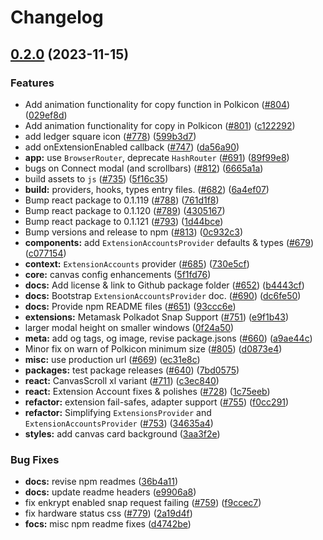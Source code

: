 # Changelog

## [0.2.0](https://github.com/paritytech/polkadot-cloud/compare/polkadot-cloud-react-v0.1.130...polkadot-cloud-react-v0.2.0) (2023-11-15)


### Features

* Add animation functionality for copy function in Polkicon ([#804](https://github.com/paritytech/polkadot-cloud/issues/804)) ([029ef8d](https://github.com/paritytech/polkadot-cloud/commit/029ef8da6ac356580a3b951b1012b1d838eb276b))
* Add animation functionality for copy in Polkicon ([#801](https://github.com/paritytech/polkadot-cloud/issues/801)) ([c122292](https://github.com/paritytech/polkadot-cloud/commit/c12229201df630ff1d24613b31305e6461ce2144))
* add ledger square icon ([#778](https://github.com/paritytech/polkadot-cloud/issues/778)) ([599b3d7](https://github.com/paritytech/polkadot-cloud/commit/599b3d74bea73a9cb2aa0f313023f0041d67ed3b))
* add onExtensionEnabled callback ([#747](https://github.com/paritytech/polkadot-cloud/issues/747)) ([da56a90](https://github.com/paritytech/polkadot-cloud/commit/da56a90a63912c2f300e33794988b053e0f1b584))
* **app:** use `BrowserRouter`, deprecate `HashRouter` ([#691](https://github.com/paritytech/polkadot-cloud/issues/691)) ([89f99e8](https://github.com/paritytech/polkadot-cloud/commit/89f99e8fc8912f75041a63eec5f059282214b6b4))
* bugs on Connect modal (and scrollbars) ([#812](https://github.com/paritytech/polkadot-cloud/issues/812)) ([6665a1a](https://github.com/paritytech/polkadot-cloud/commit/6665a1a32f44bc7bbaabf1127e5dd23bba3b7255))
* build assets to `js` ([#735](https://github.com/paritytech/polkadot-cloud/issues/735)) ([5f16c35](https://github.com/paritytech/polkadot-cloud/commit/5f16c35a9558701caeb672d195a8705577bd3413))
* **build:** providers, hooks, types entry files. ([#682](https://github.com/paritytech/polkadot-cloud/issues/682)) ([6a4ef07](https://github.com/paritytech/polkadot-cloud/commit/6a4ef07b5be051361d2707fa09bcf1acb0e7cd7f))
* Bump react package to 0.1.119 ([#788](https://github.com/paritytech/polkadot-cloud/issues/788)) ([761d1f8](https://github.com/paritytech/polkadot-cloud/commit/761d1f8a840aad0caef3d5162e1ea4653cda169e))
* Bump react package to 0.1.120 ([#789](https://github.com/paritytech/polkadot-cloud/issues/789)) ([4305167](https://github.com/paritytech/polkadot-cloud/commit/430516768e51da11a06e0524da676331dfeca9d5))
* Bump react package to 0.1.121 ([#793](https://github.com/paritytech/polkadot-cloud/issues/793)) ([1d44bce](https://github.com/paritytech/polkadot-cloud/commit/1d44bceba9bbeff9a4dec47ac9669511a06326c7))
* Bump versions and release to npm ([#813](https://github.com/paritytech/polkadot-cloud/issues/813)) ([0c932c3](https://github.com/paritytech/polkadot-cloud/commit/0c932c3781699aa2b5226c920425e2c0e973ab26))
* **components:** add `ExtensionAccountsProvider` defaults & types ([#679](https://github.com/paritytech/polkadot-cloud/issues/679)) ([c077154](https://github.com/paritytech/polkadot-cloud/commit/c077154fd9548489fd67076429e6bbf1e0254c4a))
* **context:** `ExtensionAccounts` provider ([#685](https://github.com/paritytech/polkadot-cloud/issues/685)) ([730e5cf](https://github.com/paritytech/polkadot-cloud/commit/730e5cfb66973229a57a30bd003cb165ae384b0f))
* **core:** canvas config enhancements ([5f1fd76](https://github.com/paritytech/polkadot-cloud/commit/5f1fd7607d821a64d590f958dfed6f4d7ee3265c))
* **docs:** Add license & link to Github package folder ([#652](https://github.com/paritytech/polkadot-cloud/issues/652)) ([b4443cf](https://github.com/paritytech/polkadot-cloud/commit/b4443cfa0cae24d6b054910936127362915c78d5))
* **docs:** Bootstrap `ExtensionAccountsProvider` doc. ([#690](https://github.com/paritytech/polkadot-cloud/issues/690)) ([dc6fe50](https://github.com/paritytech/polkadot-cloud/commit/dc6fe50bde58cefb6c342f8800fd287c80d8f44f))
* **docs:** Provide npm README files ([#651](https://github.com/paritytech/polkadot-cloud/issues/651)) ([93ccc6e](https://github.com/paritytech/polkadot-cloud/commit/93ccc6e97e8af68bc20c5b982988cb895fe75149))
* **extensions:** Metamask Polkadot Snap Support ([#751](https://github.com/paritytech/polkadot-cloud/issues/751)) ([e9f1b43](https://github.com/paritytech/polkadot-cloud/commit/e9f1b437a8f2827d316fe8bd535b4236e7d59003))
* larger modal height on smaller windows ([0f24a50](https://github.com/paritytech/polkadot-cloud/commit/0f24a506dcd65b4517aec1d23caa207eec09dcf1))
* **meta:** add og tags, og image, revise package.jsons ([#660](https://github.com/paritytech/polkadot-cloud/issues/660)) ([a9ae44c](https://github.com/paritytech/polkadot-cloud/commit/a9ae44c8568cc7069a5b4fc541c6f62b7c6955d3))
* Minor fix on warn of Polkicon minimum size ([#805](https://github.com/paritytech/polkadot-cloud/issues/805)) ([d0873e4](https://github.com/paritytech/polkadot-cloud/commit/d0873e44c898ab15973296b2902fb1b41f7be9c2))
* **misc:** use production url ([#669](https://github.com/paritytech/polkadot-cloud/issues/669)) ([ec31e8c](https://github.com/paritytech/polkadot-cloud/commit/ec31e8cb2e44ee9b12b020b014f3c9fb217df59d))
* **packages:** test package releases ([#640](https://github.com/paritytech/polkadot-cloud/issues/640)) ([7bd0575](https://github.com/paritytech/polkadot-cloud/commit/7bd057552d4ab14b1de2f43420a9baa9f957ef55))
* **react:** CanvasScroll xl variant ([#711](https://github.com/paritytech/polkadot-cloud/issues/711)) ([c3ec840](https://github.com/paritytech/polkadot-cloud/commit/c3ec840afaabfd4c8f08956456ab62e0620f4bda))
* **react:** Extension Account fixes & polishes ([#728](https://github.com/paritytech/polkadot-cloud/issues/728)) ([1c75eeb](https://github.com/paritytech/polkadot-cloud/commit/1c75eebaed81a6e21604e95445cee4785982ad75))
* **refactor:** extension fail-safes, adapter support ([#755](https://github.com/paritytech/polkadot-cloud/issues/755)) ([f0cc291](https://github.com/paritytech/polkadot-cloud/commit/f0cc2915a8ad304bc0f1863e9e8e60d07000828c))
* **refactor:** Simplifying `ExtensionsProvider` and `ExtensionAccountsProvider` ([#753](https://github.com/paritytech/polkadot-cloud/issues/753)) ([34635a4](https://github.com/paritytech/polkadot-cloud/commit/34635a44e9c5695b477389d4031c702e718c4755))
* **styles:** add canvas card background ([3aa3f2e](https://github.com/paritytech/polkadot-cloud/commit/3aa3f2e1f0d438b95b9f12fd6dfd45d45e8471f6))


### Bug Fixes

* **docs:** revise npm readmes ([36b4a11](https://github.com/paritytech/polkadot-cloud/commit/36b4a11c9b63122417b90ba768d6b46617117d10))
* **docs:** update readme headers ([e9906a8](https://github.com/paritytech/polkadot-cloud/commit/e9906a8904636c381cb4b575dc783e2c81afd919))
* fix enkrypt enabled snap request failing ([#759](https://github.com/paritytech/polkadot-cloud/issues/759)) ([f9ccec7](https://github.com/paritytech/polkadot-cloud/commit/f9ccec713e7cb2b770d1d3935a25e633a571b1c2))
* fix hardware status css ([#779](https://github.com/paritytech/polkadot-cloud/issues/779)) ([2a19d4f](https://github.com/paritytech/polkadot-cloud/commit/2a19d4f58ab7da0b09ba87742a01732121094ef6))
* **focs:** misc npm readme fixes ([d4742be](https://github.com/paritytech/polkadot-cloud/commit/d4742be69e3bc506d66452dc68c96f63358d951c))
